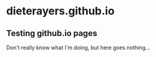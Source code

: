 # dieterayers.github.io
## Testing github.io pages
Don't really know what I'm doing, but here goes nothing...
